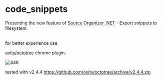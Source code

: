 # code_snippets

Presenting the new feature of [Source Organizer .NET](https://www.pipiscrew.com/works/source-code-organizer-net/) - Export snippets to filesystem.
<br><br>

for better experience use 

[ovity/octotree](https://github.com/ovity/octotree) chrome plugin.

![448](https://user-images.githubusercontent.com/3852762/66643406-2a024580-ec0e-11e9-8776-ff0491c8f37a.png)


tested with v2.4.4
https://github.com/ovity/octotree/archive/v2.4.4.zip
